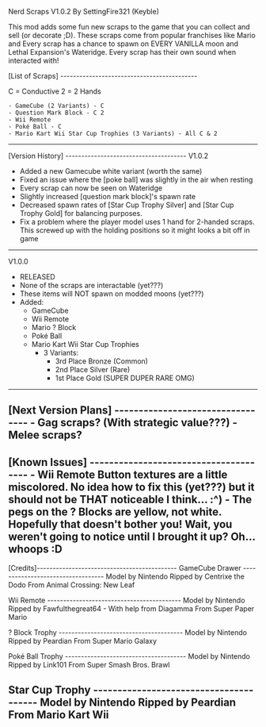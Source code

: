 Nerd Scraps
V1.0.2
By SettingFire321 (Keyble)

This mod adds some fun new scraps to the game that you can collect and sell (or decorate ;D). These scraps come from popular franchises like Mario and Every scrap has a chance to spawn on EVERY VANILLA moon and Lethal Expansion's Wateridge. Every scrap has their own sound when interacted with!

[List of Scraps] -------------------------------------------

C = Conductive
2 = 2 Hands

    - GameCube (2 Variants) - C
    - Question Mark Block - C 2
    - Wii Remote
    - Poké Ball - C
    - Mario Kart Wii Star Cup Trophies (3 Variants) - All C & 2
-----------------------------------------------------------

[Version History] --------------------------------------
V1.0.2 
- Added a new Gamecube white variant (worth the same)
- Fixed an issue where the [poke ball] was slightly in the air when resting
- Every scrap can now be seen on Wateridge
- Slightly increased [question mark block]'s spawn rate
- Decreased spawn rates of [Star Cup Trophy Silver] and [Star Cup Trophy Gold] for balancing purposes.
- Fix a problem where the player model uses 1 hand for 2-handed scraps. This screwed up with the holding positions so it might looks a bit off in game
-------------------------------------------------------
V1.0.0 
- RELEASED
- None of the scraps are interactable (yet???)
- These items will NOT spawn on modded moons (yet???)
- Added:
     - GameCube
     - Wii Remote
     - Mario ? Block
     - Poké Ball
     - Mario Kart Wii Star Cup Trophies
          - 3 Variants:
               - 3rd Place Bronze (Common)
               - 2nd Place Silver (Rare)
               - 1st Place Gold (SUPER DUPER RARE OMG)
----------------------------------------------------

[Next Version Plans] ---------------------------------
     - Gag scraps? (With strategic value???)
     - Melee scraps?
----------------------------------------------------

[Known Issues] --------------------------------------
     - Wii Remote Button textures are a little miscolored. No idea how to fix this (yet???) but it should not be THAT noticeable I think... :^)
     - The pegs on the ? Blocks are yellow, not white. Hopefully that doesn't bother you! Wait, you weren't going to notice until I brought it up? Oh... whoops :D
----------------------------------------------------


[Credits]--------------------------------------------
GameCube Drawer ----------------------------------
Model by Nintendo
Ripped by Centrixe the Dodo
From Animal Crossing: New Leaf

Wii Remote ------------------------------------------
Model by Nintendo
Ripped by Fawfulthegreat64
     - With help from Diagamma
From Super Paper Mario

? Block Trophy ---------------------------------------
Model by Nintendo
Ripped by Peardian
From Super Mario Galaxy

Poké Ball Trophy --------------------------------------
Model by Nintendo
Ripped by Link101
From Super Smash Bros. Brawl

Star Cup Trophy ---------------------------------------
Model by Nintendo
Ripped by Peardian
From Mario Kart Wii
---------------------------------------------------------
